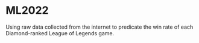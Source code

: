 # ML2022
Using raw data collected from the internet to predicate the win rate of each Diamond-ranked League of Legends game. 
